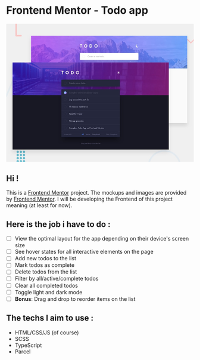 # Frontend Mentor - Todo app

![Design preview for the Todo app coding challenge](./design/desktop-preview.jpg)

## Hi !

This is a [Frontend Mentor](https://www.frontendmentor.io/) project.
The mockups and images are provided by [Frontend Mentor](https://www.frontendmentor.io/).
I will be developing the Frontend of this project meaning (at least for now).

## Here is the job i have to do :

-   [ ] View the optimal layout for the app depending on their device's screen size
-   [ ] See hover states for all interactive elements on the page
-   [ ] Add new todos to the list
-   [ ] Mark todos as complete
-   [ ] Delete todos from the list
-   [ ] Filter by all/active/complete todos
-   [ ] Clear all completed todos
-   [ ] Toggle light and dark mode
-   [ ] **Bonus**: Drag and drop to reorder items on the list

## The techs I aim to use :

-   HTML/CSS/JS (of course)
-   SCSS
-   TypeScript
-   Parcel

